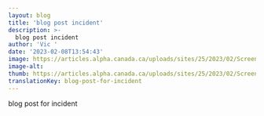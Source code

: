 ```yaml
---
layout: blog
title: 'blog post incident'
description: >-
  blog post incident
author: 'Vic '
date: '2023-02-08T13:54:43'
image: https://articles.alpha.canada.ca/uploads/sites/25/2023/02/Screenshot-2023-02-08-at-1.54.23-PM.png
image-alt: 
thumb: https://articles.alpha.canada.ca/uploads/sites/25/2023/02/Screenshot-2023-02-08-at-1.54.23-PM.png
translationKey: blog-post-for-incident
---
```


<p>blog post for incident</p>

